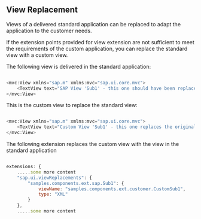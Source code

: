<!-- loio98861cf90b874e3394b666cfb347ff0b -->

## View Replacement

Views of a delivered standard application can be replaced to adapt the application to the customer needs.

If the extension points provided for view extension are not sufficient to meet the requirements of the custom application, you can replace the standard view with a custom view.

The following view is delivered in the standard application:

```js

<mvc:View xmlns="sap.m" xmlns:mvc="sap.ui.core.mvc">
    <TextView text="SAP View 'Sub1' - this one should have been replaced by the customer View"></TextView>  
</mvc:View>

```

This is the custom view to replace the standard view:

```js

<mvc:View xmlns="sap.m" xmlns:mvc="sap.ui.core.mvc">
    <TextView text="Custom View 'Sub1' - this one replaces the original SAP View 'Sub1'"></TextView>    
</mvc:View>
```

The following extension replaces the custom view with the view in the standard application

```js

extensions: {
    .....some more content
    "sap.ui.viewReplacements": {
        "samples.components.ext.sap.Sub1": {
            viewName: "samples.components.ext.customer.CustomSub1",
            type: "XML"
        }
    },
    .....some more content

```

